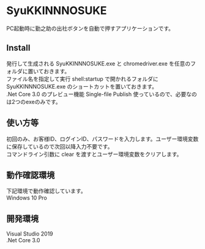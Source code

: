 # SyuKKINNNOSUKE
PC起動時に勤之助の出社ボタンを自動で押すアプリケーションです。  
## Install
発行して生成される SyuKKINNNOSUKE.exe と chromedriver.exe を任意のフォルダに置いておきます。  
ファイル名を指定して実行 shell:startup で開かれるフォルダに SyuKKINNNOSUKE.exe のショートカットを置いておきます。  
.Net Core 3.0 のプレビュー機能 Single-file Publish 使っているので、必要なのは2つのexeのみです。
## 使い方等
初回のみ、お客様ID、ログインID、パスワードを入力します。ユーザー環境変数に保存しているので次回以降入力不要です。  
コマンドライン引数に clear を渡すとユーザー環境変数をクリアします。
## 動作確認環境
下記環境で動作確認しています。  
Windows 10 Pro
## 開発環境
Visual Studio 2019  
.Net Core 3.0
